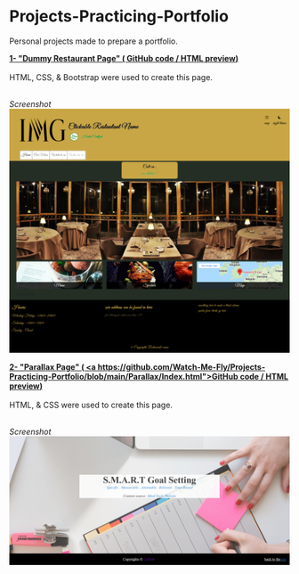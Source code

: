 # Projects-Practicing-Portfolio
Personal projects made to prepare a portfolio.<br/>

<b><u>1- "Dummy Restaurant Page" (
  <a href="https://github.com/Watch-Me-Fly/Projects-Practicing-Portfolio/tree/main/Responsive-Restau">GitHub code</a>  /   <a href="https://htmlpreview.github.io/?https://github.com/Watch-Me-Fly/Projects-Practicing-Portfolio/blob/main/Responsive-Restau/Index.html">HTML preview</a>)
  </u></b><br/>
<br/>
HTML, CSS, & Bootstrap were used to create this page.<br/><br/>

<i>Screenshot</i><br/>
<img src="Responsive-Restau/screenshot.png"><br/>


<b><u>2- "Parallax Page" (
  <a https://github.com/Watch-Me-Fly/Projects-Practicing-Portfolio/blob/main/Parallax/Index.html">GitHub code</a>  /   <a href="https://htmlpreview.github.io/?https://htmlpreview.github.io/?https://github.com/Watch-Me-Fly/Projects-Practicing-Portfolio/blob/main/Parallax/Index.html">HTML preview</a>)
  </u></b><br/>
<br/>
HTML, & CSS were used to create this page.<br/><br/>

<i>Screenshot</i><br/>
<img src="Parallax/Screenshot.png"><br/>



